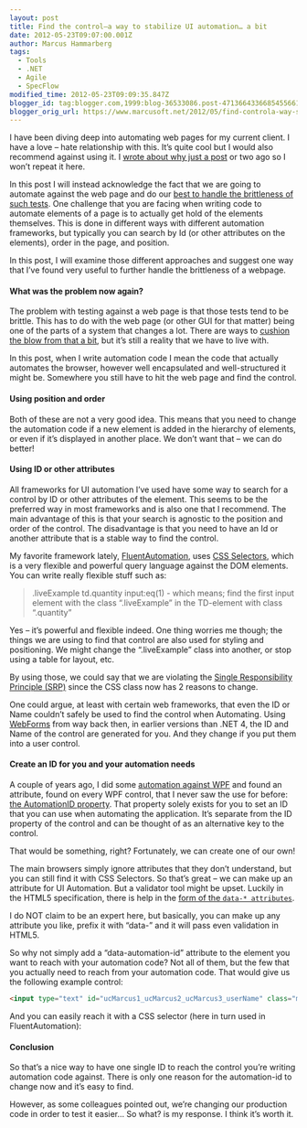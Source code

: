 ```yaml
---
layout: post
title: Find the control–a way to stabilize UI automation… a bit
date: 2012-05-23T09:07:00.001Z
author: Marcus Hammarberg
tags:
  - Tools
  - .NET
  - Agile
  - SpecFlow
modified_time: 2012-05-23T09:09:35.847Z
blogger_id: tag:blogger.com,1999:blog-36533086.post-4713664336685455661
blogger_orig_url: https://www.marcusoft.net/2012/05/find-controla-way-stabilize-ui.html
---
```


I have been diving deep into automating web pages for my current client. I have a love – hate relationship with this. It’s quite cool but I would also recommend against using it. I [wrote about why just a post](https://www.marcusoft.net/2012/05/specflow-page-objects-and.html) or two ago so I won’t repeat it here.

In this post I will instead acknowledge the fact that we are going to automate against the web page and do our [best to handle the brittleness of such tests](https://www.marcusoft.net/2012/05/specflow-page-objects-and.html). One challenge that you are facing when writing code to automate elements of a page is to actually get hold of the elements themselves. This is done in different ways with different automation frameworks, but typically you can search by Id (or other attributes on the elements), order in the page, and position.

In this post, I will examine those different approaches and suggest one way that I’ve found very useful to further handle the brittleness of a webpage.

#### What was the problem now again?

The problem with testing against a web page is that those tests tend to be brittle. This has to do with the web page (or other GUI for that matter) being one of the parts of a system that changes a lot. There are ways to [cushion the blow from that a bit](https://www.marcusoft.net/2012/05/specflow-page-objects-and.html), but it’s still a reality that we have to live with.

In this post, when I write automation code I mean the code that actually automates the browser, however well encapsulated and well-structured it might be. Somewhere you still have to hit the web page and find the control.

#### Using position and order

Both of these are not a very good idea. This means that you need to change the automation code if a new element is added in the hierarchy of elements, or even if it’s displayed in another place. We don’t want that – we can do better!

#### Using ID or other attributes

All frameworks for UI automation I’ve used have some way to search for a control by ID or other attributes of the element. This seems to be the preferred way in most frameworks and is also one that I recommend. The main advantage of this is that your search is agnostic to the position and order of the control. The disadvantage is that you need to have an Id or another attribute that is a stable way to find the control.

My favorite framework lately, [FluentAutomation](http://fluent.stirno.com/blog/), uses [CSS Selectors](http://www.w3.org/TR/CSS2/selector.html), which is a very flexible and powerful query language against the DOM elements. You can write really flexible stuff such as:

> .liveExample td.quantity input:eq(1) - which means; find the first input element with the class “.liveExample” in the TD-element with class “.quantity”

Yes – it’s powerful and flexible indeed. One thing worries me though; the things we are using to find that control are also used for styling and positioning. We might change the “.liveExample” class into another, or stop using a table for layout, etc.

By using those, we could say that we are violating the [Single Responsibility Principle (SRP)](http://en.wikipedia.org/wiki/Single_responsibility_principle) since the CSS class now has 2 reasons to change.

One could argue, at least with certain web frameworks, that even the ID or Name couldn’t safely be used to find the control when Automating. Using [WebForms](http://msdn.microsoft.com/en-us/library/ms973868.aspx) from way back then, in earlier versions than .NET 4, the ID and Name of the control are generated for you. And they change if you put them into a user control.

#### Create an ID for you and your automation needs

A couple of years ago, I did some [automation against WPF](https://www.marcusoft.net/2010/08/using-bdd-with-specflow-wpf-and-white_14.html) and found an attribute, found on every WPF control, that I never saw the use for before: [the AutomationID property](http://msdn.microsoft.com/en-us/library/aa349646.aspx). That property solely exists for you to set an ID that you can use when automating the application. It’s separate from the ID property of the control and can be thought of as an alternative key to the control.

That would be something, right? Fortunately, we can create one of our own!

The main browsers simply ignore attributes that they don’t understand, but you can still find it with CSS Selectors. So that’s great – we can make up an attribute for UI Automation. But a validator tool might be upset. Luckily in the HTML5 specification, there is help in the [form of the `data-* attributes`](http://dev.w3.org/html5/spec/global-attributes.html#embedding-custom-non-visible-data-with-the-data-attributes).

I do NOT claim to be an expert here, but basically, you can make up any attribute you like, prefix it with “data-” and it will pass even validation in HTML5.

So why not simply add a “data-automation-id” attribute to the element you want to reach with your automation code? Not all of them, but the few that you actually need to reach from your automation code. That would give us the following example control:

```html
<input type="text" id="ucMarcus1_ucMarcus2_ucMarcus3_userName" class="myNiceFormattingClass" data-automation-id="userNameField" />
```

And you can easily reach it with a CSS selector (here in turn used in FluentAutomation):

#### Conclusion

So that’s a nice way to have one single ID to reach the control you’re writing automation code against. There is only one reason for the automation-id to change now and it’s easy to find.

However, as some colleagues pointed out, we’re changing our production code in order to test it easier… So what? is my response. I think it’s worth it.
